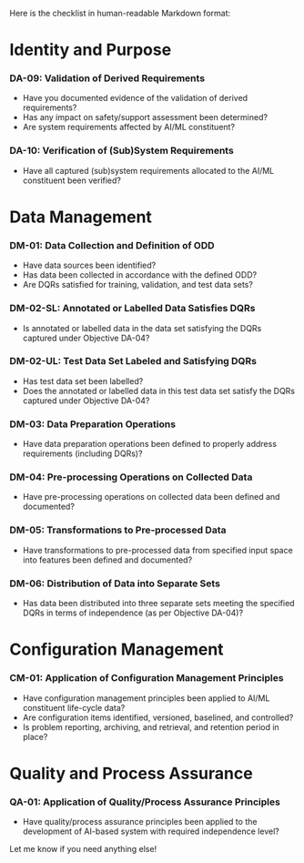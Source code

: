Here is the checklist in human-readable Markdown format:

**Identity and Purpose**
======================

### DA-09: Validation of Derived Requirements

* Have you documented evidence of the validation of derived requirements?
* Has any impact on safety/support assessment been determined?
* Are system requirements affected by AI/ML constituent?

### DA-10: Verification of (Sub)System Requirements

* Have all captured (sub)system requirements allocated to the AI/ML constituent been verified?

**Data Management**
=================

### DM-01: Data Collection and Definition of ODD

* Have data sources been identified?
* Has data been collected in accordance with the defined ODD?
* Are DQRs satisfied for training, validation, and test data sets?

### DM-02-SL: Annotated or Labelled Data Satisfies DQRs

* Is annotated or labelled data in the data set satisfying the DQRs captured under Objective DA-04?

### DM-02-UL: Test Data Set Labeled and Satisfying DQRs

* Has test data set been labelled?
* Does the annotated or labelled data in this test data set satisfy the DQRs captured under Objective DA-04?

### DM-03: Data Preparation Operations

* Have data preparation operations been defined to properly address requirements (including DQRs)?

### DM-04: Pre-processing Operations on Collected Data

* Have pre-processing operations on collected data been defined and documented?

### DM-05: Transformations to Pre-processed Data

* Have transformations to pre-processed data from specified input space into features been defined and documented?

### DM-06: Distribution of Data into Separate Sets

* Has data been distributed into three separate sets meeting the specified DQRs in terms of independence (as per Objective DA-04)?

**Configuration Management**
========================

### CM-01: Application of Configuration Management Principles

* Have configuration management principles been applied to AI/ML constituent life-cycle data?
* Are configuration items identified, versioned, baselined, and controlled?
* Is problem reporting, archiving, and retrieval, and retention period in place?

**Quality and Process Assurance**
==============================

### QA-01: Application of Quality/Process Assurance Principles

* Have quality/process assurance principles been applied to the development of AI-based system with required independence level?

Let me know if you need anything else!